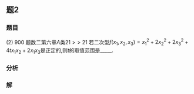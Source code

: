 ## 题2
### 题目
(2) 900 题数二第六章$A$类${21} >  >$
21 若二次型$f( {{x}_{1},{x}_{2},{x}_{3}})  = {x}_{1}^{2} + 2{x}_{2}^{2} + 2{x}_{3}^{2} + {4t}{x}_{1}{x}_{2} + 2{x}_{1}{x}_{3}$是正定的,则$t$的取值范围是_____.
### 分析

### 解